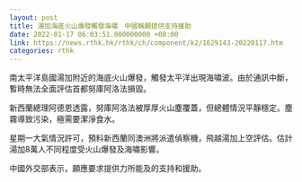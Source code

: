 ```yaml
---
layout: post
title: 湯加海底火山爆發觸發海嘯　中國稱願提供支持援助
date: 2022-01-17 06:03:51.000000000 +08:00
link: https://news.rthk.hk/rthk/ch/component/k2/1629143-20220117.htm
categories: rthk
---
```


南太平洋島國湯加附近的海底火山爆發，觸發太平洋出現海嘯波。由於通訊中斷，暫時無法全面評估首都努庫阿洛法損毀。

新西蘭總理阿德恩透露，努庫阿洛法被厚厚火山塵覆蓋，但總體情況平靜穩定。塵霧導致污染，極需要潔淨食水。

星期一大氣情況許可，預料新西蘭同澳洲將派遣偵察機，飛越湯加上空評估。估計湯加8萬人不同程度受火山爆發及海嘯影響。

中國外交部表示，願應要求提供力所能及的支持和援助。
